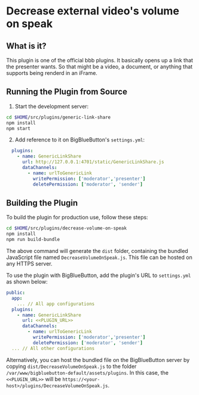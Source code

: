 # Decrease external video's volume on speak

## What is it?

This plugin is one of the official bbb plugins. It basically opens up a link that the presenter wants. So that might be a video, a document, or anything that supports being renderd in an iFrame. 

## Running the Plugin from Source

1. Start the development server:

```bash
cd $HOME/src/plugins/generic-link-share
npm install
npm start
```

2. Add reference to it on BigBlueButton's `settings.yml`:

```yaml
  plugins:
    - name: GenericLinkShare
      url: http://127.0.0.1:4701/static/GenericLinkShare.js
      dataChannels:
        - name: urlToGenericLink
          writePermission: ['moderator','presenter']
          deletePermission: ['moderator', 'sender']
```

## Building the Plugin

To build the plugin for production use, follow these steps:

```bash
cd $HOME/src/plugins/decrease-volume-on-speak
npm install
npm run build-bundle
```

The above command will generate the `dist` folder, containing the bundled JavaScript file named `DecreaseVolumeOnSpeak.js`. This file can be hosted on any HTTPS server.

To use the plugin with BigBlueButton, add the plugin's URL to `settings.yml` as shown below:

```yaml
public:
  app:
    ... // All app configurations
  plugins:
    - name: GenericLinkShare
      url: <<PLUGIN_URL>>
      dataChannels:
        - name: urlToGenericLink
          writePermission: ['moderator','presenter']
          deletePermission: ['moderator', 'sender']
  ... // All other configurations
```

Alternatively, you can host the bundled file on the BigBlueButton server by copying `dist/DecreaseVolumeOnSpeak.js` to the folder `/var/www/bigbluebutton-default/assets/plugins`. In this case, the `<<PLUGIN_URL>>` will be `https://<your-host>/plugins/DecreaseVolumeOnSpeak.js`.
